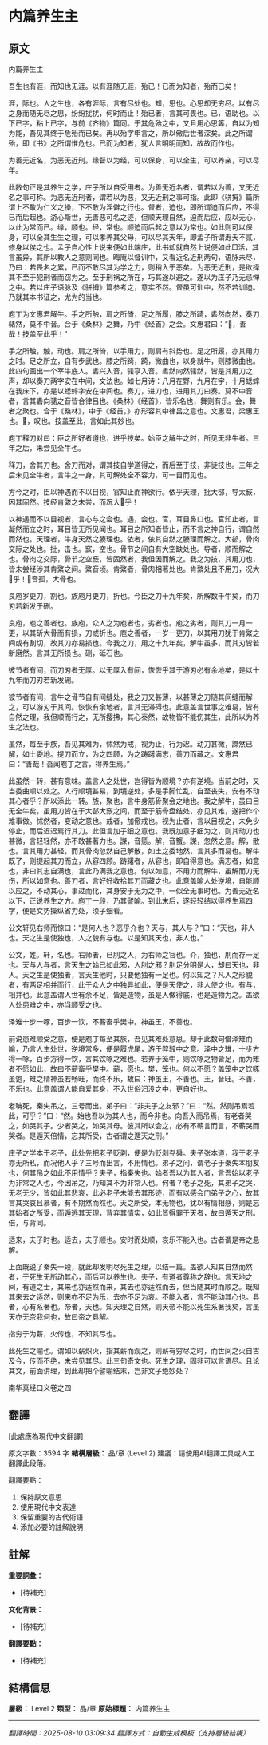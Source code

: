 # 内篇养生主

## 原文

内篇养生主

吾生也有涯，而知也无涯。以有涯随无涯，殆已！已而为知者，殆而已矣！

涯，际也。人之生也，各有涯际，言有尽处也。知，思也。心思却无穷尽。以有尽之身而随无尽之思，纷纷扰扰，何时而止！殆已者，言其可畏也。已，语助也。以下已字，粘上已字，与前《齐物》篇同。于其危殆之中，又且用心思筭，自以为知为能，吾见其终于危殆而已矣。再以殆字申言之，所以儆后世者深矣。此之所谓殆，即《书》之所谓惟危也。已而为知者，犹人言明明而知，故故而作也。

为善无近名，为恶无近刑。缘督以为经，可以保身，可以全生，可以养亲，可以尽年。

此数句正是其养生之学，庄子所以自受用者。为善无近名者，谓若以为善，又无近名之事可称。为恶无近刑者，谓若以为恶，又无近刑之事可指。此即《骈拇》篇所谓上不敢为仁义之操，下不敢为淫僻之行也。督者，迫也，即所谓迫而后应，不得已而后起也。游心斯世，无善恶可名之迹，但顺天理自然，迫而后应，应以无心，以此为常而已。缘，顺也。经，常也。顺迫而后起之意以为常也。如此则可以保身，可以全其生生之理，可以孝养其父母，可以尽其天年，即孟子所谓寿夭不贰，修身以俟之也。孟子自心性上说来便如此端庄，此书却就自然上说便如此□活，其言虽异，其所以教人之意则同也。晦庵以督训中，又看近名近刑两句，语脉未尽，乃曰：若畏名之累，已而不敢尽其为学之力，则稍入于恶矣。为恶无近刑，是欲择其不至于犯刑者而窃为之。至于刑祸之所在，巧其途以避之。遂以为庄子乃无忌惮之中。若以庄子语脉及《骈拇》篇参考之，意实不然。督虽可训中，然不若训迫。乃就其本书证之，尤为的当也。

庖丁为文惠君解牛。手之所触，肩之所倚，足之所履，膝之所踦，砉然向然，奏刀𬴃然，莫不中音。合于《桑林》之舞，乃中《经首》之会。文惠君曰：“𫍻，善哉！技盖至此乎！”

手之所触，触，动也。肩之所倚，以手用力，则肩有斜势也。足之所履，亦其用力之时。足之所立，自有步武也。膝之所踦，踦，微曲也，以身就牛，则膝微曲也。此四句画出一个宰牛底人。砉兴入音，𬴃亨入音。砉然向然𬴃然，皆是其用刀之声，却以奏刀两字安在中间，文法也。如七月诗：八月在野，九月在宇，十月蟋蟀在我床下，亦是以蟋蟀字安在中间也。奏刀，进刀也，进用其刀曰奏。莫不中音者，言其砉向𬴃之音皆合律吕也。《桑林》《经首》，皆乐名也，舞则有乐。会，舞者之聚也。合于《桑林》，中于《经首，》亦形容其中律吕之意也。文惠君，梁惠王也。𫍻，叹也。技盖至此，言如此其妙也。

庖丁释刀对曰：臣之所好者道也，进乎技矣。始臣之解牛之时，所见无非牛者。三年之后，未尝见全牛也。

释刀，舍其刀也。舍刀而对，谓其技自学道得之，而后至于技，非徒技也。三年之后未见全牛者，言牛之一身，其可解处全不容力，可一目而见也。

方今之时，臣以神遇而不以目视，官知止而神欲行。依乎天理，批大郤，导太窾，因其固然。技经肯綮之未尝，而况大𮝴乎！

以神遇而不以目视者，言心与之会也。遇，会也。官，耳目鼻口也。官知止者，言凝然而立之时，耳目皆无所见闻也。耳目之所知者皆止，而不言之神自行，谓自然而然也。天理者，牛身天然之腠理也。依者，依其自然之腠理而解之。大郤，骨肉交际之处也。批，击也。窾，空也。骨节之间自有大空缺处也。导者，顺而解之也。骨肉之交际，骨节之空窾，皆固然者，我但因而解之。我之为技，其用刀也，皆未尝经涉其肯綮之间。綮音顷。肯綮者，骨肉相著处也。肯綮处且不用刀，况大𮝴乎！𮝴音孤，大骨也。

良庖岁更刀，割也。族庖月更刀，折也。今臣之刀十九年矣，所解数千牛矣，而刀刃若新发于硎。

良庖，庖之善者也。族庖，众人之为庖者也，劣者也。庖之劣者，则其刀一月一更，以其斫大骨而有损，刀或折也。庖之善者，一岁一更刀，以其用刀犹于肯綮之间或有割切，故其刀亦易损也。今我之刀，用之十九年矣，解牛虽多，而其刃皆若新磨然。言其无所损也。硎，砥石也。

彼节者有间，而刀刃者无厚。以无厚入有间，恢恢乎其于游刃必有余地矣，是以十九年而刀刃若新发硎。

彼节者有间，言牛之骨节自有间缝处，我之刀又甚薄，以甚薄之刀随其间缝而解之，可以游刃于其间。恢恢有余地者，言其无滞碍也。此意盖言世事之难易，皆有自然之理，我但顺而行之，无所撄拂，其心泰然，故物皆不能伤其生，此所以为养生之法也。

虽然，每至于族，吾见其难为，怵然为戒，视为止，行为迟。动刀甚微，謋然已解，如土委地。提刀而立，为之四顾，为之踌躇满志，善刀而藏之。文惠君曰：“善哉！吾闻庖丁之言，得养生焉。”

此虽然一转，甚有意味。盖言人之处世，岂得皆为顺境？亦有逆境。当前之时，又当委曲顺以处之。人行顺境甚易，到境逆处，多是手脚忙乱，自至丧失，安有不动其心者乎？所以添此一转。族，聚也，言牛身筋骨聚会之地也。我之解牛，虽曰目无全牛矣，虽用刀皆在于大郤大窾之间，而至于筋骨盘结处，亦见其难，遂把作个难事做。怵然者，变动之意也。戒者，加儆戒也。视为止者，言以目视之，未免少停止，而后迟迟焉行其刀。此但言加子细之意也。我既加意子细为之，则其动刀也甚微，言轻轻然，亦不敢甚著力也。謋，音慝。解，音蟹。謋，忽然之意。解，散也。言其用力甚轻，而其骨肉忽然自己解散，如土之委地然，言其多而易也。解牛既了，则提起其刀而立，从容四顾。踌躇者，从容也，即自得意也。满志者，如意也，非曰其志自满也，言此乃满我之意也。何以如意，不用力而解牛，虽解而刀无伤，所以如意也。善刀者，言好好收拾其刀而藏之也。此意盖喻人处逆境，自能顺以应之，不动其心，事过而化，其身安于无为之中，一似全无事时也。为善无近名以下，正说养生之方。庖丁一段，乃其譬喻。到此末后，遂轻轻结以得养生焉四字，便是文势操纵省力处，须子细看。

公文轩见右师而惊曰：“是何人也？恶乎介也？天与，其人与？”曰：“天也，非人也。天之生是使独也，人之貌有与也。以是知其天也，非人也。”

公文，姓。轩，名也。右师者，已刖之人，为右师之官也。介，独也，刖而存一足也。天与人与者，言天生之始已如此邪，人刖之邪？刖足分明是人，却曰天也，非人。天之生是使独者，言天生他时，只要他独有一足也。何以知之？凡人之形貌者，有两足相并而行，此于众人之中独异如此，便是天使之，非人使之也。有与，相并也。此意盖谓人世有余不足，皆是造物，虽是人做得底，也是造物为之。盖欲人处患难之中，亦当顺受之也。

泽雉十步一啄，百步一饮，不蕲畜乎樊中。神虽王，不善也。

前说患难顺受之意，便是庖丁每至其族，吾见其难处意思。却于此数句借泽雉而喻，乃言人生处世，逆境常多，便是履虎尾，游于羿彀中之意。泽中之雉，十步方得一啄，百步方得一饮，言其饮啄之难也。若养于笼中，则饮啄之物皆足，而为雉者不愿如此，故曰不蕲畜乎樊中。蕲，愿也。樊，笼也。何以不愿？盖笼中之饮啄虽饱，雉之精神虽若畅旺，而终不乐，故曰：神虽王，不善也。王，音旺。不善，不乐也。此意盖谓人能自爱其身，不入世俗汩没之中，更自好也。

老聃死，秦失吊之，三号而出。弟子曰：“非夫子之友邪？”曰：“然。然则吊焉若此，可乎？”曰：“然。始也吾以为其人也，而今非也。向吾入而吊焉，有老者哭之，如哭其子。少者哭之，如哭其母。彼其所以会之，必有不蕲言而言，不蕲哭而哭者。是遁天倍情，忘其所受，古者谓之遁天之刑。”

庄子之学本于老子，此处先把老子贬剥，便是为贬剥尧舜。夫子张本道，我于老子亦无所私，而况他人乎？三号而出言，不用情也。弟子之问，谓老子于秦失本朋友也，何其吊之如此不用情乎？夫子，指秦失也。始者吾以为其人者，言吾始以老子为非常之人也，今因吊之，乃知其不为非常人也。何者？老子之死，其弟子之哭，无老无少，皆如此其悲哀，此必老子未能去其形迹，而有以感会门弟子之心，故其言其哭哀且慕者，有不期然而然也。天之所受，本无物也，犹以有情相感，则是忘其始者之所受，而遁逃其天理，背弃其情实，如此皆得罪于天者，故曰遁天之刑。倍，与背同。

适来，夫子时也。适去，夫子顺也。安时而处顺，哀乐不能入也。古者谓是帝之悬解。

上面既说了秦失一段，就此却发明尽死生之理，以结一篇。盖欲人知其自然而然者，于死生无所动其心，而后可以养生也。夫子，有道者尊称之辞也。言天地之间，有道之士，其来也亦适然而来，其去也亦适然而去，但当随其时而顺之。既知其来去之适然，则来亦不足为乐，去亦不足为哀。不能入者，言不能动其心也。县者，心有系著也。帝者，天也。知天理之自然，则天帝不能以死生系著我矣，言虽天亦无奈我何也，故曰帝之县解。

指穷于为薪，火传也，不知其尽也。

此死生之喻也。谓如以薪炽火，指其薪而观之，则薪有穷尽之时，而世间之火自古及今，传而不绝，未尝见其尽。此三句奇文也。死生之理，固非可以言语尽。且论其文，前面讲理，到此却把个譬喻结末，岂非文子绝妙处？

南华真经口义卷之四

## 翻譯

[此處應為現代中文翻譯]

原文字數：3594 字
**結構層級：** 品/章 (Level 2)
建議：請使用AI翻譯工具或人工翻譯此段落。

翻譯要點：
1. 保持原文意思
2. 使用現代中文表達
3. 保留重要的古代術語
4. 添加必要的註解說明

## 註解

**重要詞彙：**
- [待補充]

**文化背景：**
- [待補充]

**翻譯要點：**
- [待補充]

## 結構信息

**層級：** Level 2
**類型：** 品/章
**原始標題：** 内篇养生主

---
*翻譯時間：2025-08-10 03:09:34*
*翻譯方式：自動生成模板（支持層級結構）*
